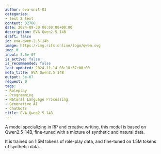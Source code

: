 ```yaml
---
author: eva-unit-01
categories:
- text 2 text
context: 32768
date: 2024-09-30 00:00:00+00:00
description: EVA Qwen2.5 14B
draft: false
id: eva-qwen-2.5-14b
image: https://img.rifx.online/logo/qwen.svg
img: 0
input: 2.5e-07
is_active: false
is_recommended: false
last_updated: 2024-11-14 08:18:57+00:00
meta_title: EVA Qwen2.5 14B
output: 5e-07
request: 0
tags:
- Roleplay
- Programming
- Natural Language Processing
- Generative AI
- Chatbots
title: EVA Qwen2.5 14B
---
```







A model specializing in RP and creative writing, this model is based on Qwen2.5-14B, fine-tuned with a mixture of synthetic and natural data.

It is trained on 1.5M tokens of role-play data, and fine-tuned on 1.5M tokens of synthetic data.

